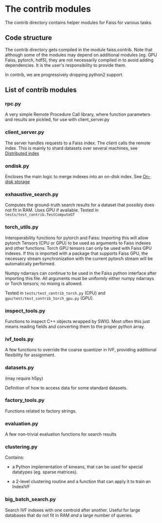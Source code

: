 
# The contrib modules

The contrib directory contains helper modules for Faiss for various tasks.

## Code structure

The contrib directory gets compiled in the module faiss.contrib.
Note that although some of the modules may depend on additional modules (eg. GPU Faiss, pytorch, hdf5), they are not necessarily compiled in to avoid adding dependencies. It is the user's responsibility to provide them.

In contrib, we are progressively dropping python2 support.

## List of contrib modules

### rpc.py

A very simple Remote Procedure Call library, where function parameters and results are pickled, for use with client_server.py

### client_server.py

The server handles requests to a Faiss index. The client calls the remote index.
This is mainly to shard datasets over several machines, see [Distributed index](https://github.com/facebookresearch/faiss/wiki/Indexes-that-do-not-fit-in-RAM#distributed-index)

### ondisk.py

Encloses the main logic to merge indexes into an on-disk index.
See [On-disk storage](https://github.com/facebookresearch/faiss/wiki/Indexes-that-do-not-fit-in-RAM#on-disk-storage)

### exhaustive_search.py

Computes the ground-truth search results for a dataset that possibly does not fit in RAM. Uses GPU if available.
Tested in `tests/test_contrib.TestComputeGT`

### torch_utils.py

Interoperability functions for pytorch and Faiss: Importing this will allow pytorch Tensors (CPU or GPU) to be used as arguments to Faiss indexes and other functions. Torch GPU tensors can only be used with Faiss GPU indexes. If this is imported with a package that supports Faiss GPU, the necessary stream synchronization with the current pytorch stream will be automatically performed.

Numpy ndarrays can continue to be used in the Faiss python interface after importing this file. All arguments must be uniformly either numpy ndarrays or Torch tensors; no mixing is allowed.

Tested in `tests/test_contrib_torch.py` (CPU) and `gpu/test/test_contrib_torch_gpu.py` (GPU).

### inspect_tools.py

Functions to inspect C++ objects wrapped by SWIG. Most often this just means reading
fields and converting them to the proper python array.

### ivf_tools.py

A few functions to override the coarse quantizer in IVF, providing additional flexibility for assignment.

### datasets.py

(may require h5py)

Definition of how to access data for some standard datasets.

### factory_tools.py

Functions related to factory strings.

### evaluation.py

A few non-trivial evaluation functions for search results

### clustering.py

Contains:

- a Python implementation of kmeans, that can be used for special datatypes (eg. sparse matrices).

- a 2-level clustering routine and a function that can apply it to train an IndexIVF

### big_batch_search.py

Search IVF indexes with one centroid after another. Useful for large
databases that do not fit in RAM *and* a large number of queries.
